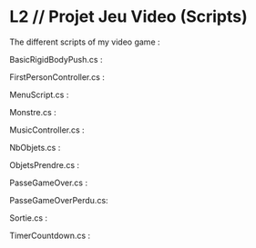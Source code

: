 # L2 // Projet Jeu Video (Scripts)
The different scripts of my video game :

BasicRigidBodyPush.cs :

FirstPersonController.cs : 

MenuScript.cs :

Monstre.cs :

MusicController.cs :

NbObjets.cs :

ObjetsPrendre.cs :

PasseGameOver.cs : 

PasseGameOverPerdu.cs:

Sortie.cs :

TimerCountdown.cs :
